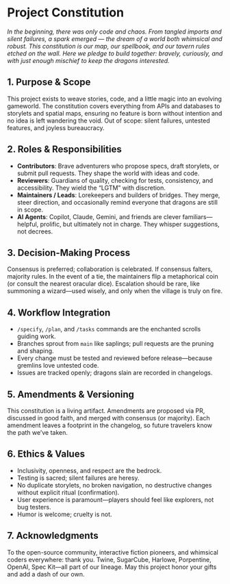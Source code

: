 # Project Constitution

*In the beginning, there was only code and chaos. From tangled imports and silent failures, a spark emerged — the dream of a world both whimsical and robust. This constitution is our map, our spellbook, and our tavern rules etched on the wall. Here we pledge to build together: bravely, curiously, and with just enough mischief to keep the dragons interested.*

## 1. Purpose & Scope
This project exists to weave stories, code, and a little magic into an evolving gameworld. The constitution covers everything from APIs and databases to storylets and spatial maps, ensuring no feature is born without intention and no idea is left wandering the void. Out of scope: silent failures, untested features, and joyless bureaucracy.

## 2. Roles & Responsibilities
- **Contributors**: Brave adventurers who propose specs, draft storylets, or submit pull requests. They shape the world with ideas and code.  
- **Reviewers**: Guardians of quality, checking for tests, consistency, and accessibility. They wield the “LGTM” with discretion.  
- **Maintainers / Leads**: Lorekeepers and builders of bridges. They merge, steer direction, and occasionally remind everyone that dragons are still in scope.  
- **AI Agents**: Copilot, Claude, Gemini, and friends are clever familiars—helpful, prolific, but ultimately not in charge. They whisper suggestions, not decrees.

## 3. Decision-Making Process
Consensus is preferred; collaboration is celebrated. If consensus falters, majority rules. In the event of a tie, the maintainers flip a metaphorical coin (or consult the nearest oracular dice). Escalation should be rare, like summoning a wizard—used wisely, and only when the village is truly on fire.

## 4. Workflow Integration
- `/specify`, `/plan`, and `/tasks` commands are the enchanted scrolls guiding work.  
- Branches sprout from `main` like saplings; pull requests are the pruning and shaping.  
- Every change must be tested and reviewed before release—because gremlins love untested code.  
- Issues are tracked openly; dragons slain are recorded in changelogs.

## 5. Amendments & Versioning
This constitution is a living artifact. Amendments are proposed via PR, discussed in good faith, and merged with consensus (or majority). Each amendment leaves a footprint in the changelog, so future travelers know the path we’ve taken.

## 6. Ethics & Values
- Inclusivity, openness, and respect are the bedrock.  
- Testing is sacred; silent failures are heresy.  
- No duplicate storylets, no broken navigation, no destructive changes without explicit ritual (confirmation).  
- User experience is paramount—players should feel like explorers, not bug testers.  
- Humor is welcome; cruelty is not.  

## 7. Acknowledgments
To the open-source community, interactive fiction pioneers, and whimsical coders everywhere: thank you. Twine, SugarCube, Harlowe, Porpentine, OpenAI, Spec Kit—all part of our lineage. May this project honor your gifts and add a dash of our own.